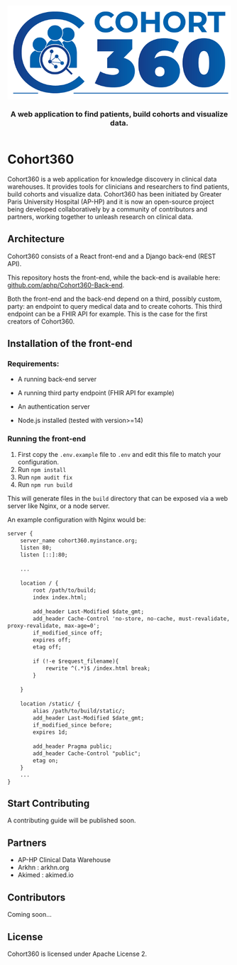 <div align="center" style="display:flex;flex-direction:column;">
  <img src="./public/logo_c360.png" alt="Cohort360 logo" />
  <h3>A web application to find patients, build cohorts and visualize data.</h3>
</div>

# Cohort360

Cohort360 is a web application for knowledge discovery in clinical data warehouses. It provides tools for clinicians and researchers to find patients, build cohorts and visualize data. Cohort360 has been initiated by Greater Paris University Hospital (AP-HP) and it is now an open-source project being developed collaboratively by a community of contributors and partners, working together to unleash research on clinical data.

## Architecture 

Cohort360 consists of a React front-end and a Django back-end (REST API).

This repository hosts the front-end, while the back-end is available here: [github.com/aphp/Cohort360-Back-end](https://github.com/aphp/Cohort360-Back-end).

Both the front-end and the back-end depend on a third, possibly custom, party: an endpoint to query medical data and to create cohorts.
This third endpoint can be a FHIR API for example. This is the case for the first creators of Cohort360.

## Installation of the front-end

### Requirements:

* A running back-end server
* A running third party endpoint (FHIR API for example)
* An authentication server

* Node.js installed (tested with version>=14)

### Running the front-end

1. First copy the `.env.example` file to `.env` and edit this file to match your configuration.
2. Run `npm install`
3. Run `npm audit fix`
4. Run `npm run build`

This will generate files in the `build` directory that can be exposed via a web server like Nginx, or a node server.

An example configuration with Nginx would be: 

```nginx
server {
    server_name cohort360.myinstance.org;
    listen 80;
    listen [::]:80;

    ...

    location / {
        root /path/to/build;
        index index.html;

        add_header Last-Modified $date_gmt;
        add_header Cache-Control 'no-store, no-cache, must-revalidate, proxy-revalidate, max-age=0';
        if_modified_since off;
        expires off;
        etag off;

        if (!-e $request_filename){
            rewrite ^(.*)$ /index.html break;
        }

    }

    location /static/ {
        alias /path/to/build/static/;
        add_header Last-Modified $date_gmt;
        if_modified_since before;
        expires 1d;

        add_header Pragma public;
        add_header Cache-Control "public";
        etag on;
    }
    ...
}
```



## Start Contributing

A contributing guide will be published soon.

## Partners

* AP-HP Clinical Data Warehouse
* Arkhn : arkhn.org
* Akimed : akimed.io

## Contributors

Coming soon...

## License
Cohort360 is licensed under Apache License 2.
